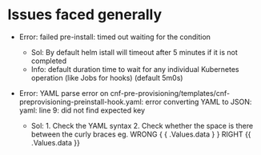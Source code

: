 # Issues faced generally
* Error: failed pre-install: timed out waiting for the condition
  * Sol: By default helm istall will timeout after 5 minutes if it is not completed
  * Info: default duration time to wait for any individual Kubernetes operation (like Jobs for hooks) (default 5m0s)
   
* Error: YAML parse error on cnf-pre-provisioning/templates/cnf-preprovisioning-preinstall-hook.yaml: error converting YAML to JSON: yaml: line 9: did not find expected key
  * Sol: 1. Check the YAML syntax
         2. Check whether the space is there between the curly braces eg. WRONG { { .Values.data } } RIGHT {{ .Values.data }}
